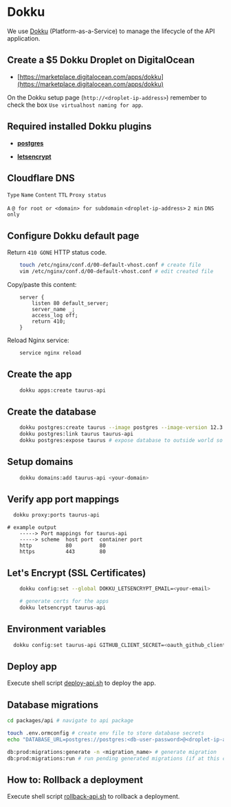 Dokku
============

We use [Dokku](https://github.com/dokku/dokku/) (Platform-as-a-Service) to manage the lifecycle of the API application.

Create a $5 Dokku Droplet on DigitalOcean
---------------------------------------

* [https://marketplace.digitalocean.com/apps/dokku](https://marketplace.digitalocean.com/apps/dokku)

On the Dokku setup page (`http://<droplet-ip-address>`) remember to check the box `Use virtualhost naming for app`.

Required installed Dokku plugins
---------------------------------

* [**postgres**](https://github.com/dokku/dokku-postgres)
<!-- * [**hostname**](https://github.com/michaelshobbs/dokku-hostname) -->
* [**letsencrypt**](https://github.com/dokku/dokku-letsencrypt)
<!-- * [**maintenance**](https://github.com/dokku/dokku-maintenance) -->

Cloudflare DNS
--------------

`Type` `Name` `Content` `TTL` `Proxy status`

`A` `@ for root or <domain> for subdomain` `<droplet-ip-address>` `2 min` `DNS only`

Configure Dokku default page
-------------------------------------------

Return `410 GONE` HTTP status code.

```sh
    touch /etc/nginx/conf.d/00-default-vhost.conf # create file
    vim /etc/nginx/conf.d/00-default-vhost.conf # edit created file
```

Copy/paste this content:

```nginx
    server {
        listen 80 default_server;
        server_name _;
        access_log off;
        return 410;
    }
```

Reload Nginx service:

```sh
    service nginx reload
```

Create the app
---------------

```sh
    dokku apps:create taurus-api
```

Create the database
-------------------

```sh
    dokku postgres:create taurus --image postgres --image-version 12.3
    dokku postgres:link taurus taurus-api
    dokku postgres:expose taurus # expose database to outside world so we can run migrations later
```

Setup domains
-------------

```sh
    dokku domains:add taurus-api <your-domain>
```

Verify app port mappings
------------------------

```sh
  dokku proxy:ports taurus-api
```

```shell
# example output
    -----> Port mappings for taurus-api
    -----> scheme  host port  container port
    http           80         80
    https          443        80
```

Let's Encrypt (SSL Certificates)
--------------------------------

```sh
    dokku config:set --global DOKKU_LETSENCRYPT_EMAIL=<your-email>

    # generate certs for the apps
    dokku letsencrypt taurus-api
```

Environment variables
---------------------

```sh
  dokku config:set taurus-api GITHUB_CLIENT_SECRET=<oauth_github_client_secret> SESSION_SECRET=<session_secret>
```

Deploy app
------------------

Execute shell script [deploy-api.sh](../scripts/deploy-api.sh) to deploy the app.

Database migrations
---------------------------

```sh
cd packages/api # navigate to api package

touch .env.ormconfig # create env file to store database secrets
echo "DATABASE_URL=postgres://postgres:<db-user-password>@<droplet-ip-address>:<database-exposed-port>/taurus" > .env.ormconfig # set DATABASE_URL (run `dokku postgres:info taurus --dsn` to get your db dsn)

db:prod:migrations:generate -n <migration_name> # generate migration
db:prod:migrations:run # run pending generated migrations (if at this current step you have an empty database then `seed` migration will run)
```

How to: Rollback a deployment
----------------------------

Execute shell script [rollback-api.sh](../scripts/rollback-api.sh) to rollback a deployment.
